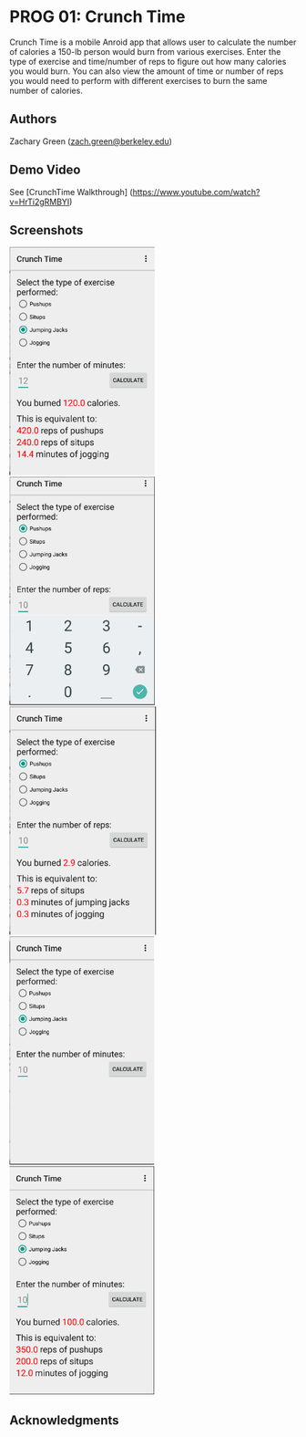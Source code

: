 # PROG 01: Crunch Time

Crunch Time is a mobile Anroid app that allows user to calculate the number of calories a 150-lb person would burn from various exercises.  Enter the type of exercise and time/number of reps to figure out how many calories you would burn. You can also view the amount of time or number of reps you would need to perform with different exercises to burn the same number of calories.

## Authors

Zachary Green ([zach.green@berkeley.edu](mailto:zach.green@berkeley.edu))

## Demo Video

See [CrunchTime Walkthrough] (https://www.youtube.com/watch?v=HrTi2gRMBYI)

## Screenshots

<!-- <img src="screenshots/main.png" height="400" alt="Screenshot"/> -->
<img src="screenshots/main_img.png" height="400" alt="Screenshot"/>
<img src="screenshots/pic2.png" height="400" alt="Screenshot"/>
<img src="screenshots/pic4.png" height="400" alt="Screenshot"/>
<img src="screenshots/pic6.png" height="400" alt="Screenshot"/>
<img src="screenshots/pic7.png" height="400" alt="Screenshot"/>

## Acknowledgments
